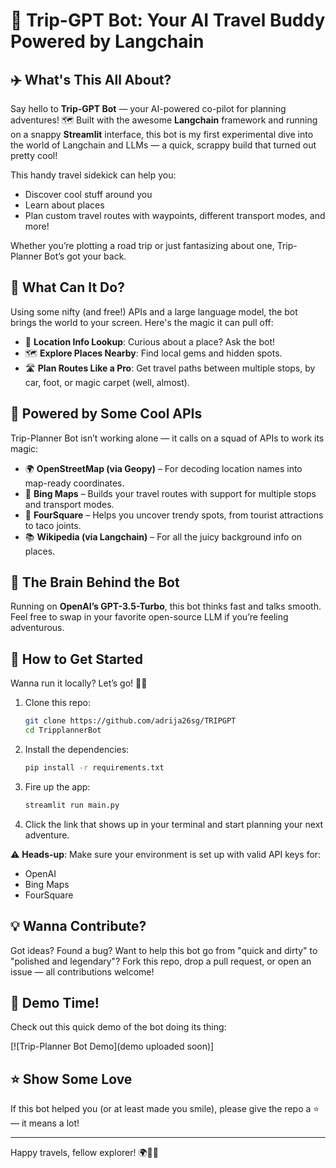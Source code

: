 # 🧭 Trip-GPT Bot: Your AI Travel Buddy Powered by Langchain

## ✈️ What's This All About?

Say hello to **Trip-GPT Bot** — your AI-powered co-pilot for planning adventures! 🗺️ Built with the awesome **Langchain** framework and running on a snappy **Streamlit** interface, this bot is my first experimental dive into the world of Langchain and LLMs — a quick, scrappy build that turned out pretty cool!

This handy travel sidekick can help you:
- Discover cool stuff around you
- Learn about places
- Plan custom travel routes with waypoints, different transport modes, and more!

Whether you’re plotting a road trip or just fantasizing about one, Trip-Planner Bot’s got your back.

## 🧠 What Can It Do?

Using some nifty (and free!) APIs and a large language model, the bot brings the world to your screen. Here's the magic it can pull off:

- 📍 **Location Info Lookup**: Curious about a place? Ask the bot!
- 🗺️ **Explore Places Nearby**: Find local gems and hidden spots.
- 🛣️ **Plan Routes Like a Pro**: Get travel paths between multiple stops, by car, foot, or magic carpet (well, almost).

## 🔌 Powered by Some Cool APIs

Trip-Planner Bot isn’t working alone — it calls on a squad of APIs to work its magic:

- 🌍 **OpenStreetMap (via Geopy)** – For decoding location names into map-ready coordinates.
- 🧭 **Bing Maps** – Builds your travel routes with support for multiple stops and transport modes.
- 🗿 **FourSquare** – Helps you uncover trendy spots, from tourist attractions to taco joints.
- 📚 **Wikipedia (via Langchain)** – For all the juicy background info on places.

## 🧠 The Brain Behind the Bot

Running on **OpenAI’s GPT-3.5-Turbo**, this bot thinks fast and talks smooth. Feel free to swap in your favorite open-source LLM if you’re feeling adventurous.



## 🚀 How to Get Started

Wanna run it locally? Let’s go! 🏃‍♂️

1. Clone this repo:
    ```bash
    git clone https://github.com/adrija26sg/TRIPGPT
    cd TripplannerBot
    ```

2. Install the dependencies:
    ```bash
    pip install -r requirements.txt
    ```

3. Fire up the app:
    ```bash
    streamlit run main.py
    ```

4. Click the link that shows up in your terminal and start planning your next adventure.

⚠️ **Heads-up**: Make sure your environment is set up with valid API keys for:
- OpenAI
- Bing Maps
- FourSquare

## 💡 Wanna Contribute?

Got ideas? Found a bug? Want to help this bot go from "quick and dirty" to "polished and legendary"? Fork this repo, drop a pull request, or open an issue — all contributions welcome!

## 🎥 Demo Time!

Check out this quick demo of the bot doing its thing:

[![Trip-Planner Bot Demo](demo uploaded soon)]

## ⭐ Show Some Love

If this bot helped you (or at least made you smile), please give the repo a ⭐️ — it means a lot!

---

Happy travels, fellow explorer! 🌍🧳💬
